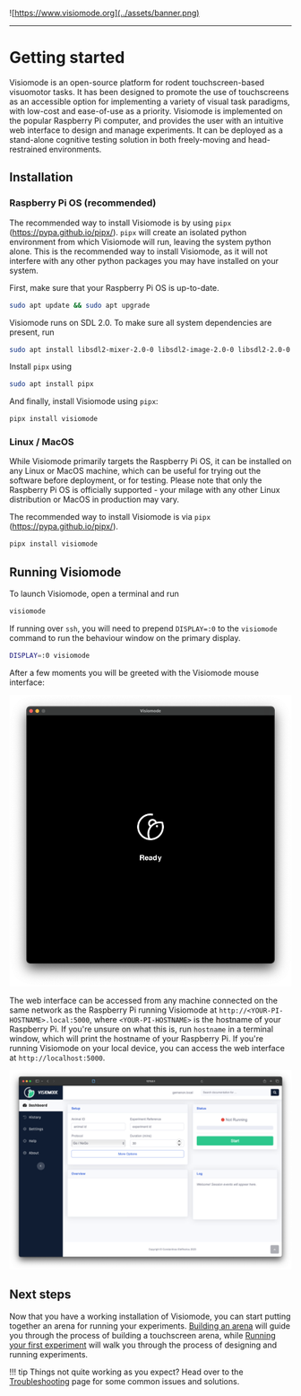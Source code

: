 ![https://www.visiomode.org](../assets/banner.png)

---

# Getting started

Visiomode is an open-source platform for rodent touchscreen-based visuomotor tasks. It has been designed to promote the use of touchscreens as an accessible option for implementing a variety of visual task paradigms, with low-cost and ease-of-use as a priority. Visiomode is implemented on the popular Raspberry Pi computer, and provides the user with an intuitive web interface to design and manage experiments. It can be deployed as a stand-alone cognitive testing solution in both freely-moving and head-restrained environments.

## Installation

### Raspberry Pi OS (recommended)

The recommended way to install Visiomode is by using `pipx` (<https://pypa.github.io/pipx/>). `pipx` will create an isolated python environment from which Visiomode will run, leaving the system python alone. This is the recommended way to install Visiomode, as it will not interfere with any other python packages you may have installed on your system.

First, make sure that your Raspberry Pi OS is up-to-date.

```bash
sudo apt update && sudo apt upgrade
```

Visiomode runs on SDL 2.0. To make sure all system dependencies are present, run

```bash
sudo apt install libsdl2-mixer-2.0-0 libsdl2-image-2.0-0 libsdl2-2.0-0 libsdl2-ttf-2.0-0
```

Install `pipx` using

```bash
sudo apt install pipx
```

And finally, install Visiomode using `pipx`:

```bash
pipx install visiomode
```

### Linux / MacOS

While Visiomode primarily targets the Raspberry Pi OS, it can be installed on any Linux or MacOS machine, which can be useful for trying out the software before deployment, or for testing. Please note that only the Raspberry Pi OS is officially supported - your milage with any other Linux distribution or MacOS in production may vary.

The recommended way to install Visiomode is via `pipx` (<https://pypa.github.io/pipx/>).

```bash
pipx install visiomode
```

## Running Visiomode

To launch Visiomode, open a terminal and run

```bash
visiomode
```

If running over `ssh`, you will need to prepend `DISPLAY=:0` to the `visiomode` command to run the behaviour window on the primary display.

```bash
DISPLAY=:0 visiomode
```

After a few moments you will be greeted with the Visiomode mouse interface:

![Visiomode mouse interface](../assets/screengrabs/hello-mouse.png)

The web interface can be accessed from any machine connected on the same network as the Raspberry Pi running Visiomode at `http://<YOUR-PI-HOSTNAME>.local:5000`, where `<YOUR-PI-HOSTNAME>` is the hostname of your Raspberry Pi. If you're unsure on what this is, run `hostname` in a terminal window, which will print the hostname of your Raspberry Pi. If you're running Visiomode on your local device, you can access the web interface at `http://localhost:5000`.

![Visiomode web interface](../assets/screengrabs/hello-visiomode.png)

## Next steps

Now that you have a working installation of Visiomode, you can start putting together an arena for running your experiments. [Building an arena](building-an-arena.md) will guide you through the process of building a touchscreen arena, while [Running your first experiment](running-first-experiment.md) will walk you through the process of designing and running experiments.

!!! tip
    Things not quite working as you expect? Head over to the [Troubleshooting](troubleshooting.md) page for some common issues and solutions.

